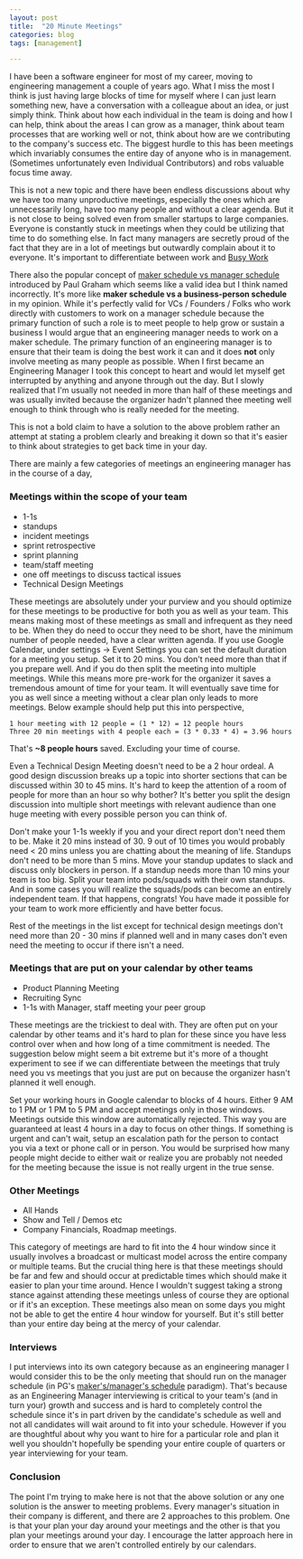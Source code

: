 ```yaml
---
layout: post
title:  "20 Minute Meetings"
categories: blog
tags: [management]

---
```


I have been a software engineer for most of my career, moving to engineering management a couple of years ago. What I miss the most I think is just having large blocks of time for myself where I can just learn something new, have a conversation with a colleague about an idea, or just simply think. Think about how each individual in the team is doing and how I can help, think about the areas I can grow as a manager, think about team processes that are working well or not, think about how are we contributing to the company's success etc. The biggest hurdle to this has been meetings which invariably consumes the entire day of anyone who is in management. (Sometimes unfortunately even Individual Contributors) and robs valuable focus time away.

This is not a new topic and there have been endless discussions about why we have too many unproductive meetings, especially the ones which are unnecessarily long, have too many people and without a clear agenda. But it is not close to being solved even from smaller startups to large companies. Everyone is constantly stuck in meetings when they could be utilizing that time to do something else. In fact many managers are secretly proud of the fact that they are in a lot of meetings but outwardly complain about it to everyone. It's important to differentiate between work and [Busy Work](https://www.merriam-webster.com/dictionary/busywork)

There also the popular concept of [maker schedule vs manager schedule](http://www.paulgraham.com/makersschedule.html) introduced by Paul Graham which seems like a valid idea but I think named incorrectly. It's more like **maker schedule vs a business-person schedule** in my opinion. While it's perfectly valid for VCs / Founders / Folks who work directly with customers to work on a manager schedule because the primary function of such a role is to meet people to help grow or sustain a business I would argue that an engineering manager needs to work on a maker schedule. The primary function of an engineering manager is to ensure that their team is doing the best work it can and it does **not** only involve meeting as many people as possible. When I first became an Engineering Manager I took this concept to heart and would let myself get interrupted by anything and anyone through out the day. But I slowly realized that I'm usually not needed in more than half of these meetings and was usually invited because the organizer hadn't planned thee meeting well enough to think through who is really needed for the meeting.

This is not a bold claim to have a solution to the above problem rather an attempt at stating a problem clearly and breaking it down so that it's easier to think about strategies to get back time in your day. 

There are mainly a few categories of meetings an engineering manager has in the course of a day,

### Meetings within the scope of your team
- 1-1s
- standups
- incident meetings
- sprint retrospective
- sprint planning
- team/staff meeting
- one off meetings to discuss tactical issues
- Technical Design Meetings

These meetings are absolutely under your purview and you should optimize for these meetings to be productive for both you as well as your team. This means making most of these meetings as small and infrequent as they need to be. When they do need to occur they need to be short, have the minimum number of people needed, have a clear written agenda. If you use Google Calendar, under settings -> Event Settings you can set the default duration for a meeting you setup. Set it to 20 mins. You don't need more than that if you prepare well. And if you do then split the meeting into multiple meetings. While this means more pre-work for the organizer it saves a tremendous amount of time for your team. It will eventually save time for you as well since a meeting without a clear plan only leads to more meetings. Below example should help put this into perspective,

```
1 hour meeting with 12 people = (1 * 12) = 12 people hours
Three 20 min meetings with 4 people each = (3 * 0.33 * 4) = 3.96 hours
```

That's **~8 people hours** saved. Excluding your time of course.

Even a Technical Design Meeting doesn't need to be a 2 hour ordeal. A good design discussion breaks up a topic into shorter sections that can be discussed within 30 to 45 mins. It's hard to keep the attention of a room of people for more than an hour so why bother? It's better you split the design discussion into multiple short meetings with relevant audience than one huge meeting with every possible person you can think of. 

Don't make your 1-1s weekly if you and your direct report don't need them to be. Make it 20 mins instead of 30. 9 out of 10 times you would probably need < 20 mins unless you are chatting about the meaning of life. Standups don't need to be more than 5 mins. Move your standup updates to slack and discuss only blockers in person. If a standup needs more than 10 mins your team is too big. Split your team into pods/squads with their own standups. And in some cases you will realize the squads/pods can become an entirely independent team. If that happens, congrats! You have made it possible for your team to work more efficiently and have better focus.

Rest of the meetings in the list except for technical design meetings don't need more than 20 - 30 mins if planned well and in many cases don't even need the meeting to occur if there isn't a need. 

### Meetings that are put on your calendar by other teams
- Product Planning Meeting
- Recruiting Sync
- 1-1s with Manager, staff meeting your peer group

These meetings are the trickiest to deal with. They are often put on your calendar by other teams and it's hard to plan for these since you have less control over when and how long of a time commitment is needed. The suggestion below might seem a bit extreme but it's more of a thought experiment to see if we can differentiate between the meetings that truly need you vs meetings that you just are put on because the organizer hasn't planned it well enough.

Set your working hours in Google calendar to blocks of 4 hours. Either 9 AM to 1 PM or 1 PM to 5 PM and accept meetings only in those windows. Meetings outside this window are automatically rejected. This way you are guaranteed at least 4 hours in a day to focus on other things. If something is urgent and can't wait, setup an escalation path for the person to contact you via a text or phone call or in person. You would be surprised how many people might decide to either wait or realize you are probably not needed for the meeting because the issue is not really urgent in the true sense.

### Other Meetings
- All Hands
- Show and Tell / Demos etc
- Company Financials, Roadmap meetings.

This category of meetings are hard to fit into the 4 hour window since it usually involves a broadcast or multicast model across the entire company or multiple teams. But the crucial thing here is that these meetings should be far and few and should occur at predictable times which should make it easier to plan your time around. Hence I wouldn't suggest taking a strong stance against attending these meetings unless of course they are optional or if it's an exception. These meetings also mean on some days you might not be able to get the entire 4 hour window for yourself. But it's still better than your entire day being at the mercy of your calendar.

### Interviews

I put interviews into its own category because as an engineering manager I would consider this to be the only meeting that should run on the manager schedule (in PG's [maker's/manager's schedule](http://www.paulgraham.com/makersschedule.html) paradigm). That's because as an Engineering Manager interviewing is critical to your team's (and in turn your) growth and success and is hard to completely control the schedule since it's in part driven by the candidate's schedule as well and not all candidates will wait around to fit into your schedule. However if you are thoughtful about why you want to hire for a particular role and plan it well you shouldn't hopefully be spending your entire couple of quarters or year interviewing for your team.


### Conclusion

The point I'm trying to make here is not that the above solution or any one solution is the answer to meeting problems. Every manager's situation in their company is different, and there are 2 approaches to this problem. One is that your plan your day around your meetings and the other is that you plan your meetings around your day. I encourage the latter approach here in order to ensure that we aren't controlled entirely by our calendars.
